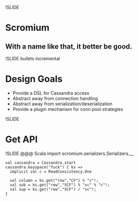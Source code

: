 !SLIDE
#  Scromium #
## With a name like that, it better be good. ##

!SLIDE bullets incremental
# Design Goals #

* Provide a DSL for Cassandra access
* Abstract away from connection handling
* Abstract away from serialization/deserialization
* Provide a plugin mechanism for conn pool strategies

!SLIDE

# Get API #

!SLIDE
    @@@ Scala
    import scromium.serializers.Serializers.__

    val cassandra = Cassandra.start
    cassandra.keyspace("fuck") { ks =>
      implicit val c = ReadConsistency.One
  
      val column = ks.get("row","CF") % "c"!;
      val sub = ks.get("row","SCF") % "sc" % "c"!;
      val sup = ks.get("row","SCF") / "sc"!;
    }

